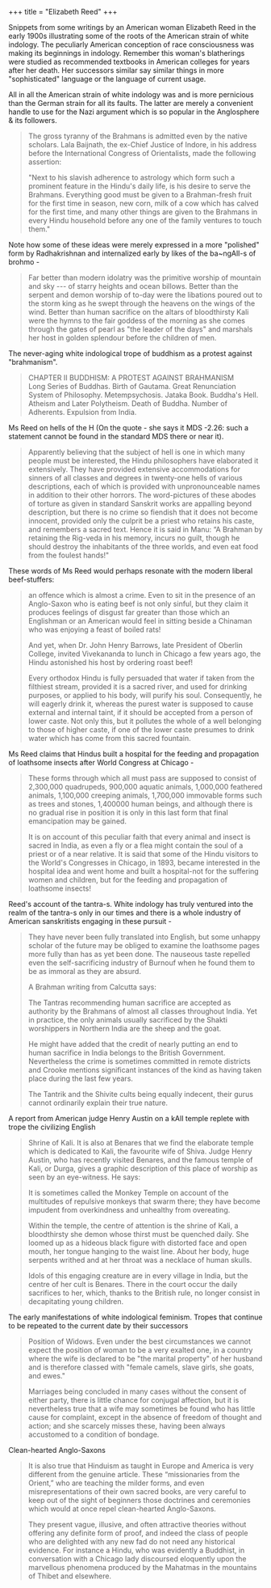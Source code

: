 +++
title = "Elizabeth Reed"
+++

Snippets from some writings by an American woman Elizabeth Reed in the early 1900s illustrating some of the roots of the American strain of white indology. The peculiarly American conception of race consciousness was making its beginnings in indology. Remember this woman's blatherings were studied as recommended textbooks in American colleges for years after her death. Her successors similar say similar things in more "sophisticated" language or the language of current usage. 

All in all the American strain of white indology was and is more pernicious than the German strain for all its faults. The latter are merely a convenient handle to use for the Nazi argument which is so popular in the Anglosphere & its followers.


> The gross tyranny of the Brahmans is admitted even by the native scholars. Lala Baijnath, the ex-Chief Justice of Indore, in his address before the International Congress of Orientalists, made the following assertion: 
> 
> "Next to his slavish adherence to astrology which form such a prominent feature in the Hindu's daily life, is his desire to serve the Brahmans. Everything good must be given to a Brahman-fresh fruit for the first time in season, new corn, milk of a cow which has calved for the first time, and many other things are given to the Brahmans in every Hindu household before any one of the family ventures to touch them."

Note how some of these ideas were merely expressed in a more "polished" form by Radhakrishnan and internalized early by likes of the ba~ngAlI-s of brohmo -

> Far better than modern idolatry was the primitive worship of mountain and sky --- of starry heights and ocean billows. Better than the serpent and demon worship of to-day were the libations poured out to the storm king as he swept through the heavens on the wings of the wind. Better than human sacrifice on the altars of bloodthirsty Kali were the hymns to the fair goddess of the morning as she comes through the gates of pearl as "the leader of the days" and marshals her host in golden splendour before the children of men.

The never-aging white indological trope of buddhism as a protest against "brahmanism".

> CHAPTER II BUDDHISM: A PROTEST AGAINST BRAHMANISM  
> Long Series of Buddhas. Birth of Gautama. Great Renunciation
System of Philosophy. Metempsychosis. Jataka Book. Buddha's Hell. Atheism and Later Polytheism. Death of Buddha. Number of Adherents. Expulsion from India.

Ms Reed on hells of the H (On the quote - she says it MDS -2.26: such a statement cannot be found in the standard MDS there or near it).

> Apparently believing that the subject of hell is one in which many people must be interested, the Hindu philosophers have elaborated it extensively. They have provided extensive accommodations for sinners of all classes and degrees in twenty-one hells of various descriptions, each of which is provided with unpronounceable names in addition to their other horrors. The word-pictures of these abodes of torture as given in standard Sanskrit works are appalling beyond description, but there is no crime so fiendish that it does not become innocent, provided only the culprit be a priest who retains his caste, and remembers a sacred text. Hence it is said in Manu: “A Brahman by retaining the Rig-veda in his memory, incurs no guilt, though he should destroy the inhabitants of the three worlds, and even eat food from the foulest hands!"

These words of Ms Reed would perhaps resonate with the modern liberal beef-stuffers:

> an offence which is almost a crime. Even to sit in the presence of an Anglo-Saxon who is eating beef is not only sinful, but they claim it produces feelings of disgust far greater than those which an Englishman or an American would feel in sitting beside a Chinaman who was enjoying a feast of boiled rats!
> 
>And yet, when Dr. John Henry Barrows, late President of Oberlin College, invited Vivekananda to lunch in Chicago a few years ago, the Hindu astonished his host by ordering roast beef!
> 
> Every orthodox Hindu is fully persuaded that water if taken from the filthiest stream, provided it is a sacred river, and used for drinking purposes, or applied to his body, will purify his soul. Consequently, he will eagerly drink it, whereas the purest water is supposed to cause external and internal taint, if it should be accepted from a person of lower caste. Not only this, but it pollutes the whole of a well belonging to those of higher caste, if one of the lower caste presumes to drink water which has come from this sacred fountain.

Ms Reed claims that Hindus built a hospital for the feeding and propagation of loathsome insects after World Congress at Chicago -

> These forms through which all must pass are supposed to consist of 2,300,000 quadrupeds, 900,000 aquatic animals, 1,000,000 feathered animals, 1,100,000 creeping animals, 1,700,000 immovable forms such as trees and stones, 1,400000 human beings, and although there is no gradual rise in position it is only in this last form that final emancipation may be gained.
> 
>It is on account of this peculiar faith that every animal and insect is sacred in India, as even a fly or a flea might contain the soul of a priest or of a near relative. It is said that some of the Hindu visitors to the World's Congresses in Chicago, in 1893, became interested in the hospital idea and went home and built a hospital-not for the suffering women and children, but for the feeding and propagation of loathsome insects!

Reed's account of the tantra-s. White indology has truly ventured into the realm of the tantra-s only in our times and there is a whole industry of American sanskritists engaging in these pursuit -

> They have never been fully translated into English, but some unhappy scholar of the future may be obliged to examine the loathsome pages more fully than has as yet been done. The nauseous taste repelled even the self-sacrificing industry of Burnouf when he found them to be as immoral as they are absurd.
> 
> A Brahman writing from Calcutta says:
>
>  The Tantras recommending human sacrifice are accepted as authority by the Brahmans of almost all classes throughout India. Yet in practice, the only animals usually sacrificed by the Shakti worshippers in Northern India are the sheep and the goat.
> 
> He might have added that the credit of nearly putting an end to human sacrifice in India belongs to the British Government. Nevertheless the crime is sometimes committed in remote districts and Crooke mentions significant instances of the kind as having taken place during the last few years.
> 
> The Tantrik and the Shivite cults being equally indecent, their gurus cannot ordinarily explain their true nature.

A report from American judge Henry Austin on a kAlI temple replete with trope the civilizing English

> Shrine of Kali. It is also at Benares that we find the elaborate temple which is dedicated to Kali, the favourite wife of Shiva. Judge Henry Austin, who has recently visited Benares, and the famous temple of Kali, or Durga, gives a graphic description of this place of worship as seen by an eye-witness. He says:
> 
> It is sometimes called the Monkey Temple on account of the multitudes of repulsive monkeys that swarm there; they have become impudent from overkindness and unhealthy from overeating.
>
> Within the temple, the centre of attention is the shrine of Kali, a bloodthirsty she demon whose thirst must be quenched daily. She loomed up as a hideous black figure with distorted face and open mouth, her tongue hanging to the waist line. About her body, huge serpents writhed and at her throat was a necklace of human skulls.
> 
> Idols of this engaging creature are in every village in India, but the centre of her cult is Benares. There in the court occur the daily sacrifices to her, which, thanks to the British rule, no longer consist in decapitating young children.

The early manifestations of white indological feminism. Tropes that continue to be repeated to the current date by their successors

> Position of Widows. Even under the best circumstances we cannot expect the position of woman to be a very exalted one, in a country where the wife is declared to be "the marital property" of her husband and is therefore classed with "female camels, slave girls, she goats, and ewes."
> 
> Marriages being concluded in many cases without the consent of either party, there is little chance for conjugal affection, but it is nevertheless true that a wife may sometimes be found who has little cause for complaint, except in the absence of freedom of thought and action; and she scarcely misses these, having been always accustomed to a condition of bondage.


Clean-hearted Anglo-Saxons

> It is also true that Hinduism as taught in Europe and America is very different from the genuine article. These “missionaries from the Orient,” who are teaching the milder forms, and even misrepresentations of their own sacred books, are very careful to keep out of the sight of beginners those doctrines and ceremonies which would at once repel clean-hearted Anglo-Saxons. 
> 
> They present vague, illusive, and often attractive theories without offering any definite form of proof, and indeed the class of people who are delighted with any new fad do not need any historical evidence. For instance a Hindu, who was evidently a Buddhist, in conversation with a Chicago lady discoursed eloquently upon the marvellous phenomena produced by the Mahatmas in the mountains of Thibet and elsewhere.